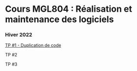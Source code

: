 # Cours MGL804 : Réalisation et maintenance des logiciels

### Hiver 2022

[TP #1 - Duplication de code](https://github.com/MGL804H22/TP/blob/main/TP%201/Laboratoire%201%20-%20Duplication%20du%20code.md)

TP #2 

TP #3 
